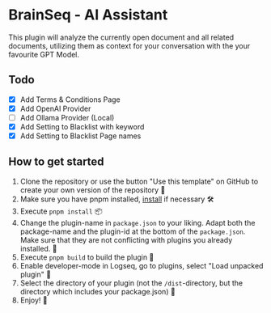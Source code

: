 # BrainSeq - AI Assistant

This plugin will analyze the currently open document and all related documents, utilizing them as context for your conversation with the your favourite GPT Model.

## Todo
- [x] Add Terms & Conditions Page
- [x] Add OpenAI Provider
- [ ] Add Ollama Provider (Local)
- [x] Add Setting to Blacklist with keyword
- [x] Add Setting to Blacklist Page names

## How to get started
1. Clone the repository or use the button "Use this template" on GitHub to create your own version of the repository 🔨
2. Make sure you have pnpm installed, [install](https://pnpm.io/installation) if necessary 🛠
3. Execute `pnpm install` 📦
4. Change the plugin-name in `package.json` to your liking. Adapt both the package-name and the plugin-id at the bottom of the `package.json`. Make sure that they are not conflicting with plugins you already installed. 📝
5. Execute `pnpm build` to build the plugin 🚧
6. Enable developer-mode in Logseq, go to plugins, select "Load unpacked plugin" 🔌
7. Select the directory of your plugin (not the `/dist`-directory, but the directory which includes your package.json) 📂
8. Enjoy! 🎉
